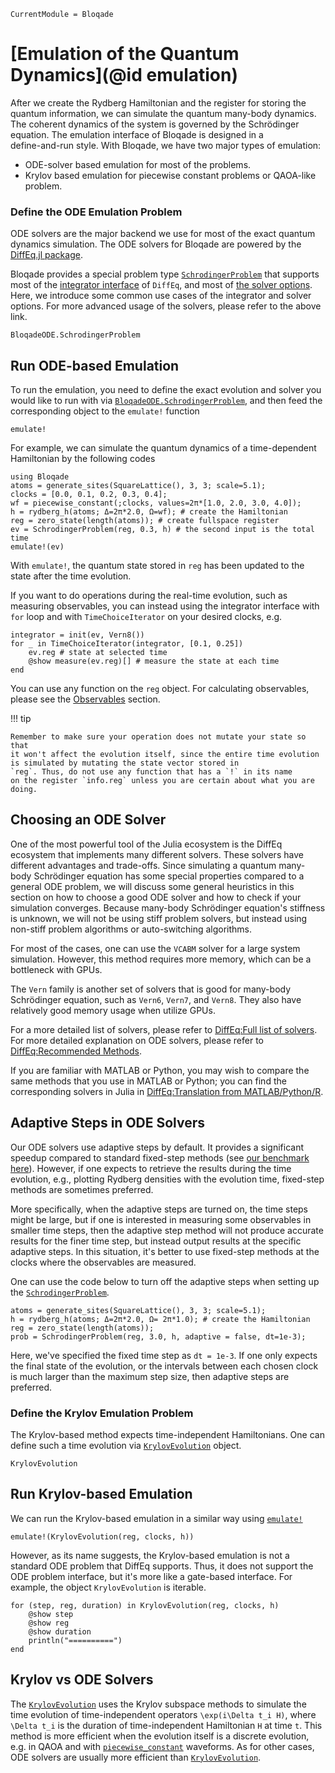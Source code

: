 ```@meta
CurrentModule = Bloqade
```

# [Emulation of the Quantum Dynamics](@id emulation)

After we create the Rydberg Hamiltonian and the register for storing the quantum information, we can 
simulate the quantum many-body dynamics. The coherent dynamics of
the system is governed by the Schrödinger equation. The emulation interface of Bloqade is designed in a  
define-and-run style.  With Bloqade, we have two major types of emulation:

- ODE-solver based emulation for most of the problems.
- Krylov based emulation for piecewise constant problems or QAOA-like problem.



### Define the ODE Emulation Problem

ODE solvers are the major backend we use for most of the exact quantum 
dynamics simulation. The ODE solvers for Bloqade are powered by the [DiffEq.jl package](https://diffeq.sciml.ai/).

Bloqade provides a special problem type [`SchrodingerProblem`](@ref)
that supports most of the 
[integrator interface](https://diffeq.sciml.ai/stable/basics/integrator/)
of `DiffEq`, and most of
[the solver options](https://diffeq.sciml.ai/stable/basics/common_solver_opts/). Here, we introduce some common use cases of the integrator and solver options. For more advanced usage of the solvers,
please refer to the above link.

```@docs
BloqadeODE.SchrodingerProblem
```

## Run ODE-based Emulation

To run the emulation, you need to define the exact evolution and solver
you would like to run with via [`BloqadeODE.SchrodingerProblem`](@ref), and then feed the corresponding object to the
`emulate!` function

```@docs
emulate!
```

For example, we can simulate the quantum dynamics of a time-dependent Hamiltonian by the following codes

```@example evolution
using Bloqade
atoms = generate_sites(SquareLattice(), 3, 3; scale=5.1);
clocks = [0.0, 0.1, 0.2, 0.3, 0.4];
wf = piecewise_constant(;clocks, values=2π*[1.0, 2.0, 3.0, 4.0]);
h = rydberg_h(atoms; Δ=2π*2.0, Ω=wf); # create the Hamiltonian 
reg = zero_state(length(atoms)); # create fullspace register
ev = SchrodingerProblem(reg, 0.3, h) # the second input is the total time
emulate!(ev)
```
With `emulate!`, the quantum state stored in `reg` has been updated to the state after the time evolution. 

If you want to do operations during the real-time evolution,
such as measuring observables, you can instead
using the integrator interface with `for` loop and with `TimeChoiceIterator` on your desired clocks, e.g.

```@example evolution
integrator = init(ev, Vern8())
for _ in TimeChoiceIterator(integrator, [0.1, 0.25])
    ev.reg # state at selected time
    @show measure(ev.reg)[] # measure the state at each time
end
```

You can use any function on the `reg` object.  For calculating observables, 
please see the [Observables](@ref) section.

!!! tip

    Remember to make sure your operation does not mutate your state so that
    it won't affect the evolution itself, since the entire time evolution
    is simulated by mutating the state vector stored in
    `reg`. Thus, do not use any function that has a `!` in its name
    on the register `info.reg` unless you are certain about what you are
    doing.



## Choosing an ODE Solver

One of the most powerful tool of the Julia ecosystem is the DiffEq ecosystem
that implements many different solvers. These solvers have different advantages and trade-offs. Since simulating a quantum many-body Schrödinger equation has some
special properties compared to a general ODE problem, we will discuss some
general heuristics in this section on how to choose a good ODE solver and
how to check if your simulation converges. Because many-body Schrödinger equation's stiffness is unknown, we will not be using stiff problem solvers, but instead using non-stiff problem algorithms or auto-switching algorithms.

For most of the cases, one can use the `VCABM` solver for a large system simulation. However, this method requires more memory, which can be a bottleneck with GPUs.

The `Vern` family is another set of solvers that is good for many-body
Schrödinger equation, such as `Vern6`, `Vern7`, and `Vern8`. They also
have relatively good memory usage when utilize GPUs.

For a more detailed list of solvers, please refer to [DiffEq:Full list of solvers](https://diffeq.sciml.ai/stable/solvers/ode_solve/#Full-List-of-Methods).
For more detailed explanation on ODE solvers, please refer to [DiffEq:Recommended Methods](https://diffeq.sciml.ai/stable/solvers/ode_solve/#Recommended-Methods).

If you are familiar with MATLAB or Python, you may wish to compare the same
methods that you use in MATLAB or Python; you can find the corresponding
solvers in Julia in [DiffEq:Translation from MATLAB/Python/R](https://diffeq.sciml.ai/stable/solvers/ode_solve/#Translations-from-MATLAB/Python/R).


## Adaptive Steps in ODE Solvers

Our ODE solvers use adaptive steps by default. It provides a significant speedup
compared to standard fixed-step methods (see [our benchmark here](#)).
However, if one expects to retrieve the results during the time evolution, e.g.,
plotting Rydberg densities with the evolution time, fixed-step methods are sometimes 
preferred.

More specifically, when the adaptive steps are turned on, the time steps might be large,
but if one is interested in measuring some observables in smaller time steps, then the adaptive step 
method will not produce accurate results for the finer time step, but instead output results at the specific adaptive steps. 
In this situation, it's better to use fixed-step methods at the clocks where the observables are measured.

One can use the code below to turn off the adaptive steps when setting up the [`SchrodingerProblem`](@ref).

```@example evolution
atoms = generate_sites(SquareLattice(), 3, 3; scale=5.1);
h = rydberg_h(atoms; Δ=2π*2.0, Ω= 2π*1.0); # create the Hamiltonian 
reg = zero_state(length(atoms)); 
prob = SchrodingerProblem(reg, 3.0, h, adaptive = false, dt=1e-3);
```

Here, we've specified the fixed time step as `dt = 1e-3`.
If one only expects the final state of the evolution,
or the intervals between each chosen clock is much larger than the maximum
step size, then adaptive steps are preferred.

### Define the Krylov Emulation Problem

The Krylov-based method expects time-independent Hamiltonians. One can define such a time evolution via [`KrylovEvolution`](@ref) object.

```@docs
KrylovEvolution
```

## Run Krylov-based Emulation

We can run the Krylov-based emulation in a similar way using [`emulate!`](@ref)

```@repl evolution
emulate!(KrylovEvolution(reg, clocks, h))
```

However, as its name suggests, the Krylov-based emulation is not a standard ODE problem that DiffEq  supports. Thus, it does not support the ODE problem interface, but it's more like a gate-based interface. For example, the object `KrylovEvolution` is iterable.

```@example evolution
for (step, reg, duration) in KrylovEvolution(reg, clocks, h)
    @show step
    @show reg
    @show duration
    println("==========")
end
```

## Krylov vs ODE Solvers

The [`KrylovEvolution`](@ref) uses the Krylov subspace methods to simulate the
time evolution of time-independent operators ``\exp(i\Delta t_i H)``, where ``\Delta t_i`` is the duration of time-independent Hamiltonian ``H`` at time ``t``. This method is more efficient when the evolution itself is a discrete evolution, e.g. in QAOA and with
[`piecewise_constant`](@ref) waveforms. As for other cases, ODE solvers
are usually more efficient than [`KrylovEvolution`](@ref).
